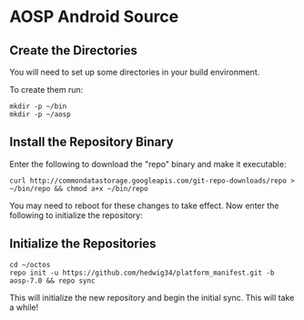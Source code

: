 AOSP Android Source
=========================

Create the Directories
----------------------

You will need to set up some directories in your build environment.

To create them run:

    mkdir -p ~/bin
    mkdir -p ~/aosp


Install the Repository Binary
-----------------------------

Enter the following to download the "repo" binary and make it executable:

    curl http://commondatastorage.googleapis.com/git-repo-downloads/repo > ~/bin/repo && chmod a+x ~/bin/repo

You may need to reboot for these changes to take effect. 
Now enter the following to initialize the repository:

Initialize the Repositories
---------------------------

    cd ~/octos
    repo init -u https://github.com/hedwig34/platform_manifest.git -b aosp-7.0 && repo sync

This will initialize the new repository and begin the initial sync.  This will take a while!
